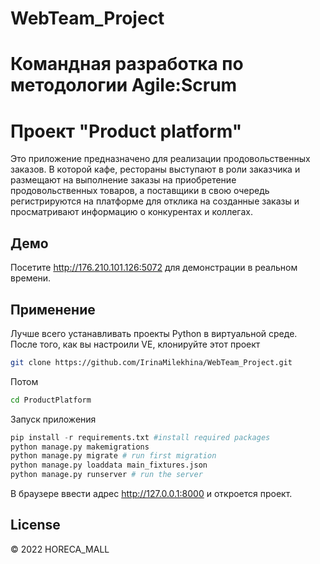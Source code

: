# WebTeam_Project

# Командная разработка по методологии Agile:Scrum

# Проект "Product platform"
Это приложение предназначено для реализации продовольственных заказов. В которой кафе, рестораны выступают в роли заказчика и размещают на выполнение заказы на приобретение продовольственных товаров, а поставщики в свою очередь регистрируются на платформе для отклика на созданные заказы и просматривают информацию о конкурентах и коллегах.

## Демо
Посетите http://176.210.101.126:5072 для демонстрации в реальном времени. 

## Применение
Лучше всего устанавливать проекты Python в виртуальной среде. После того, как вы настроили VE, клонируйте этот проект

```bash
git clone https://github.com/IrinaMilekhina/WebTeam_Project.git
```
Потом

```bash
cd ProductPlatform
```
Запуск приложения

```python
pip install -r requirements.txt #install required packages
python manage.py makemigrations
python manage.py migrate # run first migration
python manage.py loaddata main_fixtures.json
python manage.py runserver # run the server
```
В браузере ввести адрес http://127.0.0.1:8000 и откроется проект.


## License
© 2022 HORECA_MALL
